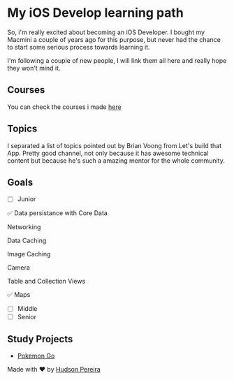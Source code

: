 # My iOS Develop learning path
So, i'm really excited about becoming an iOS Developer. I bought my Macmini a couple of years ago for this purpose, but never had the chance to start some serious process towards learning it.

I'm following a couple of new people, I will link them all here and really hope they won't mind it.

## Courses

You can check the courses i made [here](https://github.com/hudsonpereira/ios-learning-path/blob/master/courses.md)

## Topics

I separated a list of topics pointed out by Brian Voong from Let's build that App. Pretty good channel, not only because it has awesome technical content but because he's such a amazing mentor for the whole community.

## Goals

- [ ] Junior

:white_check_mark: Data persistance with Core Data 

Networking

Data Caching

Image Caching

Camera

Table and Collection Views

:white_check_mark: Maps


- [ ] Middle
- [ ] Senior

## Study Projects

- [Pokemon Go](https://github.com/hudsonpereira/pokemon-go-ios)

Made with :heart: by [Hudson Pereira](https://github.com/hudsonpereira)
